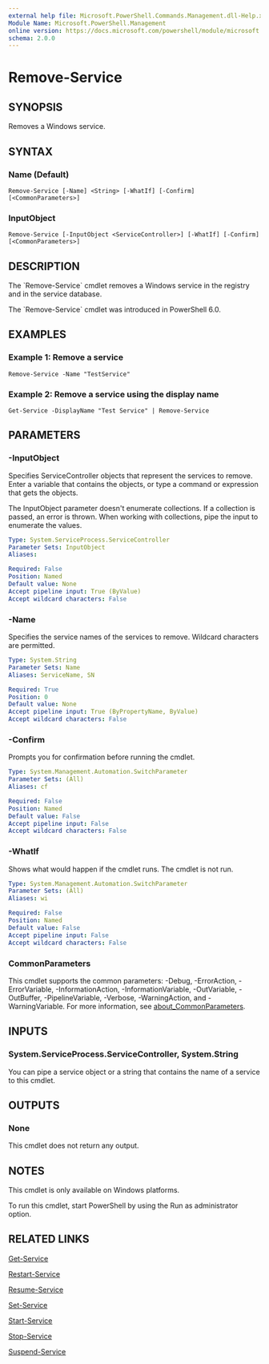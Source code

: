 ```yaml
---
external help file: Microsoft.PowerShell.Commands.Management.dll-Help.xml
Module Name: Microsoft.PowerShell.Management
online version: https://docs.microsoft.com/powershell/module/microsoft.powershell.management/remove-service?view=powershell-7.1&WT.mc_id=ps-gethelp
schema: 2.0.0
---
```


# Remove-Service

## SYNOPSIS
Removes a Windows service.

## SYNTAX

### Name (Default)
```
Remove-Service [-Name] <String> [-WhatIf] [-Confirm] [<CommonParameters>]
```

### InputObject
```
Remove-Service [-InputObject <ServiceController>] [-WhatIf] [-Confirm] [<CommonParameters>]
```

## DESCRIPTION
The \`Remove-Service\` cmdlet removes a Windows service in the registry and in the service database.

The \`Remove-Service\` cmdlet was introduced in PowerShell 6.0.

## EXAMPLES

### Example 1: Remove a service
```
Remove-Service -Name "TestService"
```

### Example 2: Remove a service using the display name
```
Get-Service -DisplayName "Test Service" | Remove-Service
```

## PARAMETERS

### -InputObject
Specifies ServiceController objects that represent the services to remove.
Enter a variable that contains the objects, or type a command or expression that gets the objects.

The InputObject parameter doesn't enumerate collections.
If a collection is passed, an error is thrown.
When working with collections, pipe the input to enumerate the values.

```yaml
Type: System.ServiceProcess.ServiceController
Parameter Sets: InputObject
Aliases:

Required: False
Position: Named
Default value: None
Accept pipeline input: True (ByValue)
Accept wildcard characters: False
```

### -Name
Specifies the service names of the services to remove.
Wildcard characters are permitted.

```yaml
Type: System.String
Parameter Sets: Name
Aliases: ServiceName, SN

Required: True
Position: 0
Default value: None
Accept pipeline input: True (ByPropertyName, ByValue)
Accept wildcard characters: False
```

### -Confirm
Prompts you for confirmation before running the cmdlet.

```yaml
Type: System.Management.Automation.SwitchParameter
Parameter Sets: (All)
Aliases: cf

Required: False
Position: Named
Default value: False
Accept pipeline input: False
Accept wildcard characters: False
```

### -WhatIf
Shows what would happen if the cmdlet runs.
The cmdlet is not run.

```yaml
Type: System.Management.Automation.SwitchParameter
Parameter Sets: (All)
Aliases: wi

Required: False
Position: Named
Default value: False
Accept pipeline input: False
Accept wildcard characters: False
```

### CommonParameters
This cmdlet supports the common parameters: -Debug, -ErrorAction, -ErrorVariable, -InformationAction, -InformationVariable, -OutVariable, -OutBuffer, -PipelineVariable, -Verbose, -WarningAction, and -WarningVariable. For more information, see [about_CommonParameters](http://go.microsoft.com/fwlink/?LinkID=113216).

## INPUTS

### System.ServiceProcess.ServiceController, System.String
You can pipe a service object or a string that contains the name of a service to this cmdlet.

## OUTPUTS

### None
This cmdlet does not return any output.

## NOTES
This cmdlet is only available on Windows platforms.

To run this cmdlet, start PowerShell by using the Run as administrator option.

## RELATED LINKS

[Get-Service]()

[Restart-Service]()

[Resume-Service]()

[Set-Service]()

[Start-Service]()

[Stop-Service]()

[Suspend-Service]()

